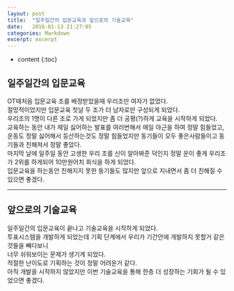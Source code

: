 ```yaml
---
layout: post
title:  "일주일간의 입문교육과 앞으로의 기술교육"
date:   2016-01-13 21:27:05
categories: Markdown
excerpt: excerpt
---
```

* content
{:toc}

## 일주일간의 입문교육

OT때처음 입문교육 조를 배정받았을때 우리조만 여자가 없었다.  
절망적이었지만 입문교육 첫날 두 조가 더 남자로만 구성되게 되었다.  
우리조의 1명이 다른 조로 가게 되었지만 좀 더 공평(?)하게 교육을 시작하게 되었다.  
교육하는 동안 내가 제일 싫어하는 발표를 여러번해서 매일 야근을 하여 정말 힘들었고, 운동도 정말 싫어해서 
등산하는것도 정말 힘들었지만 동기들이 모두 좋은사람들이고 동기들과 친해져서 정말 좋았다.  
마지막 날에 일주일 동안 고생한 우리 조를 신이 알아봐준 덕인지 정말 운이 좋게 우리조가 2위를 하게되어 10만원어치 회식을 하게 되었다.  
입문교육을 하는동안 친해지지 못한 동기들도 많지만 앞으로 지내면서 좀 더 친해질 수 있으면 좋겠다.  

---

## 앞으로의 기술교육

일주일간의 입문교육이 끝나고 기술교육을 시작하게 되었다.  
투표시스템을 개발하게 되었는데 기획 단계에서 우리가 기간안에 개발하지 못할거 같은것들을 빼다보니  
너무 쉬워보이는 문제가 생기게 되었다.  
적절한 난이도로 기획하는 것이 정말 어려운거 같다.  
아직 개발을 시작하지 않았지만 이번 기술교육을 통해 한층 더 성장하는 기회가 될 수 있었으면 좋겠다.  

